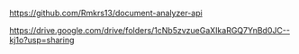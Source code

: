 https://github.com/Rmkrs13/document-analyzer-api

https://drive.google.com/drive/folders/1cNb5zvzueGaXIkaRGQ7YnBd0JC--kj1o?usp=sharing
